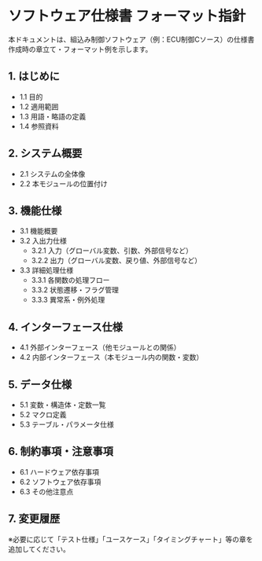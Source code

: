 # ソフトウェア仕様書 フォーマット指針

本ドキュメントは、組込み制御ソフトウェア（例：ECU制御Cソース）の仕様書作成時の章立て・フォーマット例を示します。

## 1. はじめに

- 1.1 目的
- 1.2 適用範囲
- 1.3 用語・略語の定義
- 1.4 参照資料

## 2. システム概要

- 2.1 システムの全体像
- 2.2 本モジュールの位置付け

## 3. 機能仕様

- 3.1 機能概要
- 3.2 入出力仕様
  - 3.2.1 入力（グローバル変数、引数、外部信号など）
  - 3.2.2 出力（グローバル変数、戻り値、外部信号など）
- 3.3 詳細処理仕様
  - 3.3.1 各関数の処理フロー
  - 3.3.2 状態遷移・フラグ管理
  - 3.3.3 異常系・例外処理

## 4. インターフェース仕様

- 4.1 外部インターフェース（他モジュールとの関係）
- 4.2 内部インターフェース（本モジュール内の関数・変数）

## 5. データ仕様

- 5.1 変数・構造体・定数一覧
- 5.2 マクロ定義
- 5.3 テーブル・パラメータ仕様

## 6. 制約事項・注意事項

- 6.1 ハードウェア依存事項
- 6.2 ソフトウェア依存事項
- 6.3 その他注意点

## 7. 変更履歴

※必要に応じて「テスト仕様」「ユースケース」「タイミングチャート」等の章を追加してください。
